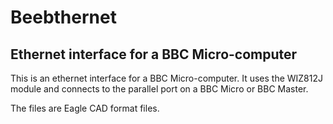 Beebthernet
===========

Ethernet interface for a BBC Micro-computer
-------------------------------------------

This is an ethernet interface for a BBC Micro-computer. It uses the WIZ812J 
module and connects to the parallel port on a BBC Micro or BBC Master.

The files are Eagle CAD format files.

